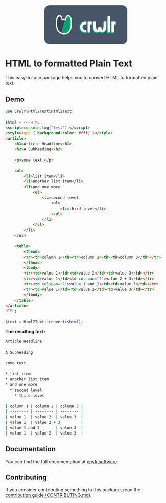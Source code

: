 <p align="center"><a href="https://www.crwlr.software" target="_blank"><img src="https://github.com/crwlrsoft/graphics/blob/eee6cf48ee491b538d11b9acd7ee71fbcdbe3a09/crwlr-logo.png" alt="crwlr.software logo" width="260"></a></p>

# HTML to formatted Plain Text

This easy-to-use package helps you to convert HTML to formatted plain text.

## Demo

```php
use Crwlr\Html2Text\Html2Text;

$html = <<<HTML
<script>console.log('test');</script>
<style>#app { background-color: #fff; }</style>
<article>
    <h1>Article Headline</h1>
    <h2>A Subheading</h2>

    <p>some text.</p>

    <ul>
        <li>list item</li>
        <li>another list item</li>
        <li>and one more
            <ul>
                <li>second level
                    <ul>
                        <li>third level</li>
                    </ul>
                </li>
            </ul>
        </li>
    </ul>

    <table>
        <thead>
        <tr><th>column 1</th><th>column 2</th><th>column 3</th></tr>
        </thead>
        <tbody>
        <tr><td>value 1</td><td>value 2</td><td>value 3</td></tr>
        <tr><td>value 1</td><td colspan="2">value 2 + 3</td></tr>
        <tr><td colspan="2">value 1 and 2</td><td>value 3</td></tr>
        <tr><td>value 1</td><td>value 2</td><td>value 3</td></tr>
        </tbody>
    </table>
</article>
HTML;

$text = Html2Text::convert($html);
```

__The resulting text:__
```bash
Article Headline

A Subheading

some text.

* list item
* another list item
* and one more
  * second level
    * third level

| column 1 | column 2 | column 3 |
| -------- | -------- | -------- |
| value 1  | value 2  | value 3  |
| value 1  | value 2 + 3         |
| value 1 and 2       | value 3  |
| value 1  | value 2  | value 3  |
```

## Documentation

You can find the full documentation at [crwlr.software](https://www.crwlr.software/packages/html-2-text/getting-started).

## Contributing

If you consider contributing something to this package, read the [contribution guide (CONTRIBUTING.md)](CONTRIBUTING.md).
